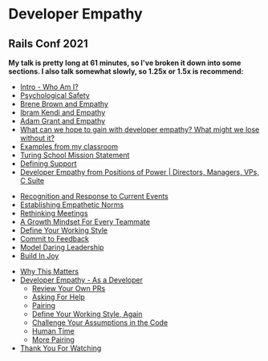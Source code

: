 <h1> Developer Empathy</h1>
<h2> Rails Conf 2021</h2>

**My talk is pretty long at 61 minutes, so I've broken it down into some sections. I also talk somewhat slowly, so 1.25x or 1.5x is recommend:**


* [Intro - Who Am I?](https://railsconf.org/watch/people/what-is-developer-empathy)
* [Psychological Safety](https://railsconf.org/watch/people/what-is-developer-empathy?t=314)
* [Brene Brown and Empathy](https://railsconf.org/watch/people/what-is-developer-empathy?t=369)
* [Ibram Kendi and Empathy](https://railsconf.org/watch/people/what-is-developer-empathy?t=444)
* [Adam Grant and Empathy](https://railsconf.org/watch/people/what-is-developer-empathy?t=533)
* [What can we hope to gain with developer empathy? What might we lose without it?](https://railsconf.org/watch/people/what-is-developer-empathy?t=609)
* [Examples from my classroom](https://railsconf.org/watch/people/what-is-developer-empathy?t=720)
* [Turing School Mission Statement](https://railsconf.org/watch/people/what-is-developer-empathy?t=1174)
* [Defining Support](https://railsconf.org/watch/people/what-is-developer-empathy?t=1195)
* [Developer Empathy from Positions of Power | Directors, Managers, VPs, C Suite](https://railsconf.org/watch/people/what-is-developer-empathy?t=1223)
 - [Recognition and Response to Current Events](https://railsconf.org/watch/people/what-is-developer-empathy?t=1322)
 - [Establishing Empathetic Norms](https://railsconf.org/watch/people/what-is-developer-empathy?t=1389)
 - [Rethinking Meetings](https://railsconf.org/watch/people/what-is-developer-empathy?t=1786)
 - [A Growth Mindset For Every Teammate](https://railsconf.org/watch/people/what-is-developer-empathy?t=2006)
 - [Define Your Working Style](https://railsconf.org/watch/people/what-is-developer-empathy?t=2144)
 - [Commit to Feedback](https://railsconf.org/watch/people/what-is-developer-empathy?t=2301)
 - [Model Daring Leadership](https://railsconf.org/watch/people/what-is-developer-empathy?t=2463)
 - [Build In Joy](https://railsconf.org/watch/people/what-is-developer-empathy?t=2701)

* [Why This Matters](https://railsconf.org/watch/people/what-is-developer-empathy?t=2767)
* [Developer Empathy - As a Developer](https://railsconf.org/watch/people/what-is-developer-empathy?t=2828)
  - [Review Your Own PRs](https://railsconf.org/watch/people/what-is-developer-empathy?t=2877)
  - [Asking For Help](https://railsconf.org/watch/people/what-is-developer-empathy?t=3009)
  - [Pairing](https://railsconf.org/watch/people/what-is-developer-empathy?t=3284)
  - [Define Your Working Style, Again](https://railsconf.org/watch/people/what-is-developer-empathy?t=3403)
  - [Challenge Your Assumptions in the Code](https://railsconf.org/watch/people/what-is-developer-empathy?t=3434)
  - [Human Time](https://railsconf.org/watch/people/what-is-developer-empathy?t=3474)
  - [More Pairing](https://railsconf.org/watch/people/what-is-developer-empathy?t=3507)
* [Thank You For Watching](https://railsconf.org/watch/people/what-is-developer-empathy?t=3624)
